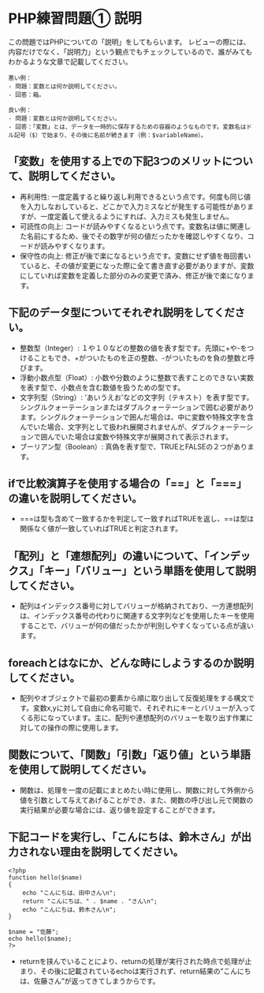 # PHP練習問題① 説明
この問題ではPHPについての「説明」をしてもらいます。
レビューの際には、内容だけでなく、「説明力」という観点でもチェックしているので、誰がみてもわかるような文章で記載してください。

```
悪い例：
- 問題：変数とは何か説明してください。
- 回答：箱。

良い例：
- 問題：変数とは何か説明してください。
- 回答：「変数」とは、データを一時的に保存するための容器のようなものです。変数名はドル記号（$）で始まり、その後に名前が続きます（例：$variableName）。
```

## 「変数」を使用する上での下記3つのメリットについて、説明してください。
- 再利用性: 一度定義すると繰り返し利用できるという点です。何度も同じ値を入力しなおしていると、どこかで入力ミスなどが発生する可能性がありますが、一度定義して使えるようにすれば、入力ミスも発生しません。
- 可読性の向上: コードが読みやすくなるという点です。変数名は値に関連した名前にするため、後でその数字が何の値だったかを確認しやすくなり、コードが読みやすくなります。
- 保守性の向上: 修正が後で楽になるという点です。変数にせず値を毎回書いていると、その値が変更になった際に全て書き直す必要がありますが、変数にしていれば変数を定義した部分のみの変更で済み、修正が後で楽になります。

## 下記のデータ型についてそれぞれ説明をしてください。
- 整数型（Integer）: １や１０などの整数の値を表す型です。先頭に+や-をつけることもでき、+がついたものを正の整数、-がついたものを負の整数と呼びます。
- 浮動小数点型（Float）: 小数や分数のように整数で表すことのできない実数を表す型で、小数点を含む数値を扱うための型です。
- 文字列型（String）: 'あいうえお'などの文字列（テキスト）を表す型です。シングルクォーテーションまたはダブルクォーテーションで囲む必要があります。シングルクォーテーションで囲んだ場合は、中に変数や特殊文字を含んでいた場合、文字列として扱われ展開されませんが、ダブルクォーテーションで囲んでいた場合は変数や特殊文字が展開されて表示されます。
- ブーリアン型（Boolean）: 真偽を表す型で、TRUEとFALSEの２つがあります。

## ifで比較演算子を使用する場合の「==」と「===」の違いを説明してください。
- ===は型も含めて一致するかを判定して一致すればTRUEを返し、==は型は関係なく値が一致していればTRUEと判定されます。

## 「配列」と「連想配列」の違いについて、「インデックス」「キー」「バリュー」という単語を使用して説明してください。
- 配列はインデックス番号に対してバリューが格納されており、一方連想配列は、インデックス番号の代わりに関連する文字列などを使用したキーを使用することで、バリューが何の値だったかが判別しやすくなっている点が違います。

## foreachとはなにか、どんな時にしようするのか説明してください。
- 配列やオブジェクトで最初の要素から順に取り出して反復処理をする構文です。変数x,yに対して自由に命名可能で、それぞれにキーとバリューが入ってくる形になっています。主に、配列や連想配列のバリューを取り出す作業に対しての操作の際に使用します。

## 関数について、「関数」「引数」「返り値」という単語を使用して説明してください。
- 関数は、処理を一度の記載にまとめたい時に使用し、関数に対して外側から値を引数として与えてあげることができ、また、関数の呼び出し元で関数の実行結果が必要な場合には、返り値を設定することができます。

## 下記コードを実行し、「こんにちは、鈴木さん」が出力されない理由を説明してください。
```
<?php
function hello($name)
{
    echo "こんにちは、田中さん\n";
    return "こんにちは、" . $name . "さん\n";
    echo "こんにちは、鈴木さん\n";
}

$name = "佐藤";
echo hello($name);
?>
```
- returnを挟んでいることにより、returnの処理が実行された時点で処理が止まり、その後に記載されているechoは実行されず、return結果の”こんにちは、佐藤さん”が返ってきてしまうからです。
